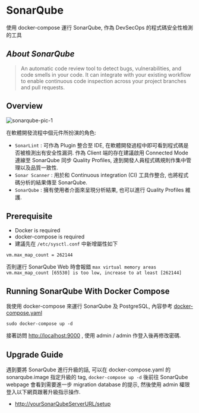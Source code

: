 # SonarQube

使用 docker-compose 運行 SonarQube, 作為 DevSecOps 的程式碼安全性檢測的工具

## _About SonarQube_

> An automatic code review tool to detect bugs, vulnerabilities, and code smells in your code. It can integrate with your existing workflow to enable continuous code inspection across your project branches and pull requests.

## Overview

![sonarqube-pic-1](https://docs.sonarqube.org/9.4/images/dev-cycle.png)

在軟體開發流程中個元件所扮演的角色:

* `SonarLint` : 可作為 Plugin 整合至 IDE, 在軟體開發過程中即可看到程式碼是否被檢測出有安全性漏洞. 作為 Client 端的存在建議啟用 Connected Mode 連線至 SonarQube 同步 Quality Profiles, 達到開發人員程式碼規則作集中管理以及品質一致性.
* `Sonar Scanner` : 用於和 Continuous integration (CI) 工具作整合, 也將程式碼分析的結果傳至 SonarQube.
* `SonarQube` : 擁有使用者介面來呈現分析結果, 也可以進行 Quality Profiles 維護.

## Prerequisite

* Docker is required
* docker-compose is required
* 建議先在 `/etc/sysctl.conf` 中新增屬性如下

```
vm.max_map_count = 262144
```

否則運行 SonarQube Web 時會報錯 `max virtual memory areas vm.max_map_count [65530] is too low, increase to at least [262144]`

## Running SonarQube With Docker Compose

我使用 docker-compose 來運行 SonarQube 及 PostgreSQL, 內容參考 [docker-compose.yaml](https://github.com/ShungYang/SonarQube/blob/master/docker-compose.yaml)

```
sudo docker-compose up -d
```

接著訪問 <http://localhost:9000> , 使用 admin / admin 作登入後再修改密碼.

## Upgrade Guide

遇到要將 SonarQube 進行升級的話, 可以在 docker-compose.yaml 的 sonarqube.image 指定升級的 tag, `docker-compose up -d` 後前往 SonarQube webpage 會看到需要進一步 migration database 的提示, 然後使用 admin 權限登入以下網頁跟著升級指示操作.

* [http://yourSonarQubeServerURL/setup](http://yourSonarQubeServerURL/setup)
